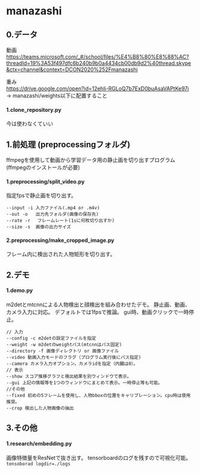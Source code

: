 # manazashi

## 0.データ
動画  
https://teams.microsoft.com/_#/school/files/%E4%B8%80%E8%88%AC?threadId=19%3A53f497dfc6b240b9b0a4434cb00db9d2%40thread.skype&ctx=channel&context=DCON2020%252Fmanazashi

重み  
https://drive.google.com/open?id=12ehli-RGLoQ7b7ExD0buAsaVAPtKe97i
→ manazashi/weights以下に配置すること

#### 1.clone_repository.py
今は使わなくていい


## 1.前処理 (preprocessingフォルダ)
ffmpegを使用して動画から学習データ用の静止画を切り出すプログラム (ffmpegのインストールが必要)
#### 1.preprocessing/split_video.py
指定fpsで静止画を切り出す。
```
--input -i 入力ファイル(.mp4 or .m4v)
--out -o   出力先フォルダ(画像の保存先)
--rate -r　 フレームレート(1sに何枚切り出すか)    
--size -s  画像の出力サイズ
```

#### 2.preprocessing/make_cropped_image.py
フレーム内に検出された人物矩形を切り出す。

## 2.デモ
#### 1.demo.py
m2detとmtcnnによる人物検出と顔検出を組み合わせたデモ。
静止画、動画、カメラ入力に対応。
デフォルトでは1fpsで推論。
gui時、動画クリックで一時停止。
```
// 入力
--config -c m2detの設定ファイルを指定
--weight -w m2detのweightパス(mtcnnはパス固定)
--directory -f 画像ディレクトリ or 画像ファイル
--video 動画入力モードのフラグ（プログラム実行後にパス指定)
--camera カメラ入力オプション。カメラidを指定（内臓は0）。
// 表示
--show スコア推移グラフと検出結果を別ウィンドウで表示。
--gui 上記の情報等を1つのウィンドウにまとめて表示。一時停止等も可能。
//その他
--fixed 初めの5フレームを使用し、人物bboxの位置をキャリブレーション。cpu時は使用推奨。
--crop 検出した人物画像の抽出
```

## 3.その他
#### 1.research/embedding.py
画像特徴量をResNetで抜き出す。
tensorboardのログを残すので可視化可能。
`tensoborad logdir=./logs`
